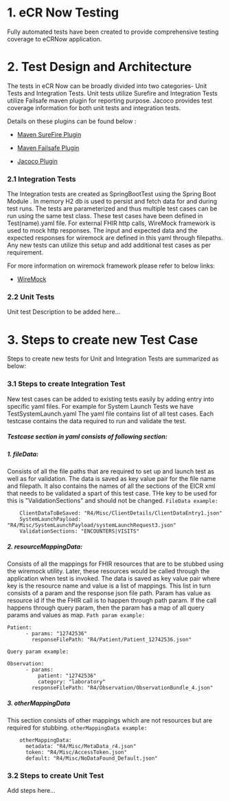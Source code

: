 # 1. eCR Now Testing
Fully automated tests have been created to provide comprehensive testing coverage to eCRNow application. 

# 2. Test Design and Architecture # 
The tests in eCR Now can be broadly divided into two categories- Unit Tests and Integration Tests.  Unit tests utilize Surefire and Integration Tests utilize Failsafe maven plugin for reporting purpose. Jacoco provides test coverage information for both unit tests and integration tests.

Details on these plugins can be found below : 

* [ Maven SureFire Plugin](https://maven.apache.org/surefire-archives/surefire-2.19/maven-surefire-plugin/index.html)

* [ Maven Failsafe Plugin](https://maven.apache.org/surefire/maven-failsafe-plugin/index.html)
 
* [ Jacoco Plugin](https://www.eclemma.org/jacoco/trunk/doc/maven.html)

### 2.1 Integration Tests

The Integration tests are created as SpringBootTest using the Spring Boot Module . In memory H2 db is used to persist and fetch data for and during test runs. The tests are parameterized and thus multiple test cases can be run using the same test class. These test cases have been defined in Test(name).yaml file. For external FHIR http calls, WireMock framework is used to mock http responses. The input and expected data and the expected responses for wiremock are defined in this yaml through filepaths. Any new tests can utilize this setup and add additional test cases as per requirement. 

For more information on wiremock framework please refer to below links:
* [ WireMock](http://wiremock.org/docs/)


### 2.2 Unit Tests

Unit test Description to be added here...



# 3. Steps to create new Test Case
Steps to create new tests for Unit and Integration Tests are summarized as below:

### 3.1 Steps to create Integration Test
New test cases can be added to existing tests easily by adding entry into specific yaml files.
For example for System Launch Tests we have TestSystemLaunch.yaml
The yaml file contains list of all test cases. Each testcase contains the data required to run and validate the test.
##### Testcase section in yaml consists of following section:
##### 1. fileData: 
Consists of all the file paths that are required to set up and launch test as well as for validation. The data is saved as key value pair for the file name and filepath. It also contains the names of all the sections of the EICR xml that needs to be validated a spart of this test case. THe key to be used for this is "ValidationSections" and should not be changed.
```FileData example:```
```
    ClientDataToBeSaved: "R4/Misc/ClientDetails/ClientDataEntry1.json"
    SystemLaunchPayload: "R4/Misc/SystemLaunchPayload/systemLaunchRequest3.json"
    ValidationSections: "ENCOUNTERS|VISITS"
```      
##### 2. resourceMappingData: 
Consists of all the mappings for FHIR resources that are to be stubbed using the wiremock utility. Later, these resources would be called through the application when test is invoked. The data is saved as key value pair where key is the resource name and value is a list of mappings. This list in turn consists of a param and the response json file path. Param has value as resource id if the the FHIR call is to happen through path param. If the call happens through query param, then the param has a map of all query params and values as map. 
```Path param example:```
```
Patient:
      - params: "12742536"
        responseFilePath: "R4/Patient/Patient_12742536.json"
```

```Query param example:```
```
Observation:
      - params:
          patient: "12742536"
          category: "laboratory"
        responseFilePath: "R4/Observation/ObservationBundle_4.json"
```

##### 3. otherMappingData
This section consists of other mappings which are not resources but are required for stubbing.
```otherMappingData example:```
```
    otherMappingData:
      metadata: "R4/Misc/MetaData_r4.json"
      token: "R4/Misc/AccessToken.json"
      default: "R4/Misc/NoDataFound_Default.json" 
```     
### 3.2 Steps to create Unit Test
Add steps here...






